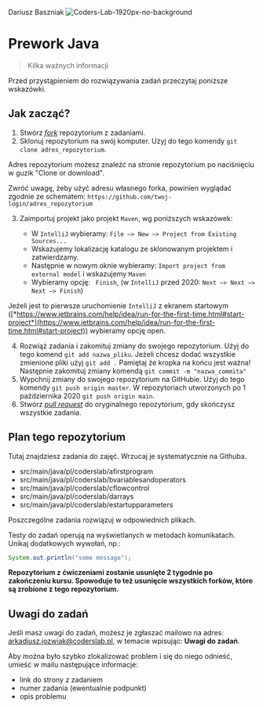 Dariusz Baszniak
![Coders-Lab-1920px-no-background](https://user-images.githubusercontent.com/152855/73064373-5ed69780-3ea1-11ea-8a71-3d370a5e7dd8.png)

# Prework Java
> Kilka ważnych informacji

Przed przystąpieniem do rozwiązywania zadań przeczytaj poniższe wskazówki.

## Jak zacząć?

1. Stwórz [*fork*](https://guides.github.com/activities/forking/) repozytorium z zadaniami.
2. Sklonuj repozytorium na swój komputer. Użyj do tego komendy `git clone adres_repozytorium`.

Adres repozytorium możesz znaleźć na stronie repozytorium po naciśnięciu w guzik "Clone or download".

Zwróć uwagę, żeby użyć adresu własnego forka, powinien wyglądać zgodnie ze schematem:
`https://github.com/twoj-login/adres_repozytorium`

3. Zaimportuj projekt jako projekt `Maven`, wg poniższych wskazówek:

	* W `IntelliJ` wybieramy: `File –> New –> Project from Existing Sources...`
	* Wskazujemy lokalizację katalogu ze sklonowanym projektem i zatwierdzamy.
	* Następnie w nowym oknie wybieramy: `Import project from external model` i wskazujemy `Maven`
	* Wybieramy opcję: ` Finish`, (w `IntelliJ` przed 2020: `Next –> Next –> Next –> Finish`)

Jeżeli jest to pierwsze uruchomienie `IntelliJ` z ekranem startowym 
([*https://www.jetbrains.com/help/idea/run-for-the-first-time.html#start-project*](https://www.jetbrains.com/help/idea/run-for-the-first-time.html#start-project)) 
wybieramy opcję open.	

4. Rozwiąż zadania i zakomituj zmiany do swojego repozytorium. Użyj do tego komend `git add nazwa_pliku`.
Jeżeli chcesz dodać wszystkie zmienione pliki użyj `git add .` 
Pamiętaj że kropka na końcu jest ważna!
Następnie zakomituj zmiany komendą `git commit -m "nazwa_commita"`
5. Wypchnij zmiany do swojego repozytorium na GitHubie.  Użyj do tego komendy `git push origin master`.
W repozytoriach utworzonych po 1 października 2020 `git push origin main`.
6. Stwórz [*pull request*](https://help.github.com/articles/creating-a-pull-request) do oryginalnego repozytorium, gdy skończysz wszystkie zadania.
## Plan tego repozytorium
    
Tutaj znajdziesz zadania do zajęć. Wrzucaj je systematycznie na Githuba.

* src/main/java/pl/coderslab/afirstprogram
* src/main/java/pl/coderslab/bvariablesandoperators
* src/main/java/pl/coderslab/cflowcontrol
* src/main/java/pl/coderslab/darrays
* src/main/java/pl/coderslab/estartupparameters


Poszczególne zadania rozwiązuj w odpowiednich plikach.

Testy do zadań operują na wyświetlanych w metodach komunikatach. Unikaj dodatkowych wywołań, np.:
````java
System.out.println("some message");
````

**Repozytorium z ćwiczeniami zostanie usunięte 2 tygodnie po zakończeniu kursu. Spowoduje to też usunięcie wszystkich forków, które są zrobione z tego repozytorium.**

## Uwagi do zadań

Jeśli masz uwagi do zadań, możesz je zgłaszać mailowo na adres: 
 <a href="mailto:<a href='mailto:arkadiusz.jozwiak@coderslab.pl'>arkadiusz.jozwiak@coderslab.pl</a>">arkadiusz.jozwiak@coderslab.pl</a>,
 w temacie wpisując: **Uwagi do zadań**.
 
Aby można było szybko zlokalizować problem i się do niego odnieść, umieść w mailu następujące informacje:

- link do strony z zadaniem
- numer zadania (ewentualnie podpunkt)
- opis problemu
